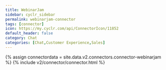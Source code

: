 ```yaml
---
title: WebinarJam
sidebar: cyclr_sidebar
permalink: webinarjam-connector
tags: [connector]
icon: https://my.cyclr.com/api/ConnectorIcon/11852
default_header: false
category: Chat
categories: [Chat,Customer Experience,Sales]
---
```

{% assign connectordata = site.data.v2.connectors.connector-webinarjam %}
{% include v2/connector/connector.html %}	
